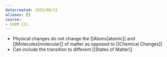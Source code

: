 ```yaml
---
datecreated: 2023/09/11
aliases: []
course:
- CHEM 111
---
```


- Physical changes do not change the [[Atoms|atomic]] and [[Molecules|molecular]] of matter as opposed to [[Chemical Changes]]
- Can include the transition to different [[States of Matter]] 